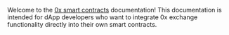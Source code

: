 Welcome to the [0x smart contracts](https://github.com/0xProject/0x-monorepo/tree/development/packages/contracts) documentation! This documentation is intended for dApp developers who want to integrate 0x exchange functionality directly into their own smart contracts.
